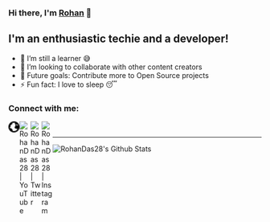 ### Hi there, I'm [Rohan][website] 👋

## I'm an enthusiastic techie and a developer!
- 🌱 I’m still a learner 😅
- 👯 I’m looking to collaborate with other content creators
- 🥅 Future goals: Contribute more to Open Source projects 
- ⚡ Fun fact: I love to sleep 😴

### Connect with me:

[<img align="left" alt="RohanDas28" width="22px" src="https://raw.githubusercontent.com/iconic/open-iconic/master/svg/globe.svg" />][website]
[<img align="left" alt="RohanDas28 | YouTube" width="22px" src="https://cdn.jsdelivr.net/npm/simple-icons@v3/icons/youtube.svg" />][youtube]
[<img align="left" alt="RohanDas28 | Twitter" width="22px" src="https://cdn.jsdelivr.net/npm/simple-icons@v3/icons/twitter.svg" />][twitter]
[<img align="left" alt="RohanDas28 | Instagram" width="22px" src="https://cdn.jsdelivr.net/npm/simple-icons@v3/icons/instagram.svg" />][instagram]

<br />

---
<img align="left" alt="RohanDas28's Github Stats" src="https://github-readme-stats.vercel.app/api?username=RohanDas28&show_icons=true&hide_border=true" />




[website]: https://rohandas28.github.io/
[twitter]: https://twitter.com/RohanDas28
[youtube]: https://youtube.com/RohanDasTech
[instagram]: https://instagram.com/RohanDasRD
